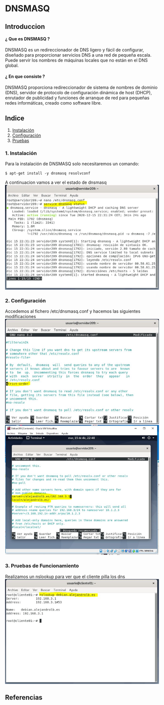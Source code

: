 # DNSMASQ
## Introduccion
#### ¿ Que es DNSMASQ ?
DNSMASQ es un redireccionador de DNS ligero y fácil de configurar, diseñado para proporcionar servicios DNS a una red de pequeña escala. Puede servir los nombres de máquinas locales que no están en el DNS global.
#### ¿ En que consiste ?
DNSMASQ proporciona redireccionador de sistema de nombres de dominio (DNS), servidor de protocolo de configuración dinámica de host (DHCP), enrutador de publicidad y funciones de arranque de red para pequeñas redes informáticas, creado como software libre.
## Indice
1. [Instalación](#instalacion)
2. [Configuración](#configuracion)
3. [Pruebas](#pruebas)
<a name="instalacion"></a>
### 1. Instalación
Para la instalación de DNSMASQ solo necesitaremos un comando:
```
$ apt-get install -y dnsmasq resolvconf
```
A continuacion vamos a ver el estado de dnsmasq  
![imagen](Imagenes/status.JPG)  
<a name="configuracion"></a>
### 2. Configuración
<a name="pruebas"></a>
Accedemos al fichero /etc/dnsmasq.conf y hacemos las siguientes modificaciones  
![imagen](Imagenes/stric.JPG)
![imagen](Imagenes/server.JPG) 
### 3. Pruebas de Funcionamiento
Realizamos un nslookup para ver que el cliente pilla los dns  
![imagen](Imagenes/comprobacion.JPG) 
## Referencias

